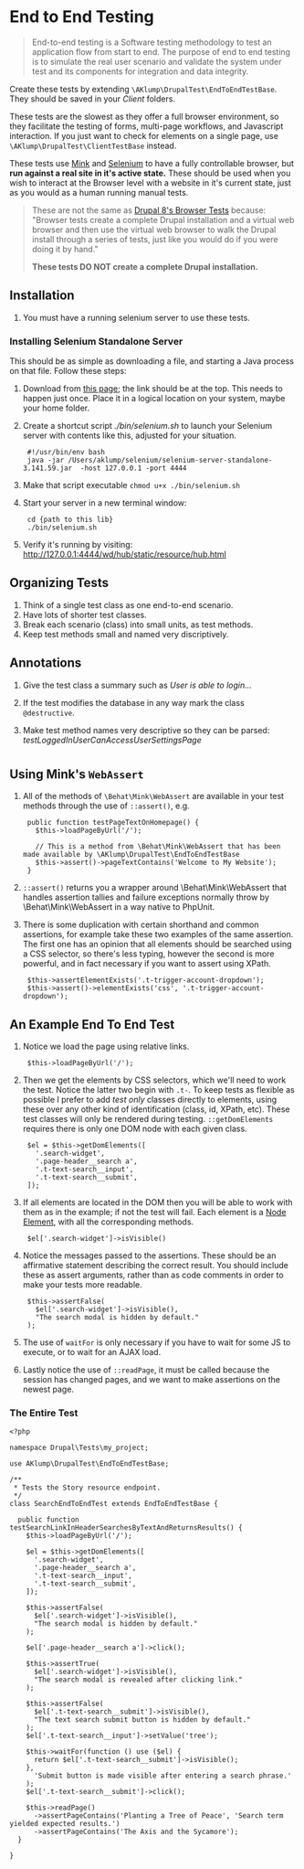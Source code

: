 # End to End Testing

> End-to-end testing is a Software testing methodology to test an application flow from start to end. The purpose of end to end testing is to simulate the real user scenario and validate the system under test and its components for integration and data integrity.

Create these tests by extending `\AKlump\DrupalTest\EndToEndTestBase`.  They should be saved in your _Client_ folders.

These tests are the slowest as they offer a full browser environment, so they facilitate the testing of forms, multi-page workflows, and Javascript interaction.  If you just want to check for elements on a single page, use `\AKlump\DrupalTest\ClientTestBase` instead.

These tests use [Mink](http://mink.behat.org/en/latest/index.html) and [Selenium](https://www.seleniumhq.org) to have a fully controllable browser, but **run against a real site in it's active state.**  These should be used when you wish to interact at the Browser level with a website in it's current state, just as you would as a human running manual tests.

> These are not the same as [Drupal 8's Browser Tests](https://www.drupal.org/docs/8/phpunit/phpunit-browser-test-tutorial) because: "Browser tests create a complete Drupal installation and a virtual web browser and then use the virtual web browser to walk the Drupal install through a series of tests, just like you would do if you were doing it by hand."
>
> **These tests DO NOT create a complete Drupal installation.**


## Installation

1. You must have a running selenium server to use these tests.

### Installing Selenium Standalone Server

This should be as simple as downloading a file, and starting a Java process on that file.  Follow these steps:

1. Download from [this page](https://www.seleniumhq.org/download/); the link should be at the top.  This needs to happen just once.  Place it in a logical location on your system, maybe your home folder.
1. Create a shortcut script _./bin/selenium.sh_ to launch your Selenium server with contents like this, adjusted for your situation.

        #!/usr/bin/env bash
        java -jar /Users/aklump/selenium/selenium-server-standalone-3.141.59.jar  -host 127.0.0.1 -port 4444
1. Make that script executable `chmod u+x ./bin/selenium.sh`
1. Start your server in a new terminal window:

        cd {path to this lib}
        ./bin/selenium.sh
        
1. Verify it's running by visiting: <http://127.0.0.1:4444/wd/hub/static/resource/hub.html>

## Organizing Tests

1. Think of a single test class as one end-to-end scenario.
1. Have lots of shorter test classes.
1. Break each scenario (class) into small units, as test methods.
1. Keep test methods small and named very discriptively.

## Annotations

1. Give the test class a summary such as _User is able to login..._
1. If the test modifies the database in any way mark the class `@destructive`.
1. Make test method names very descriptive so they can be parsed: _testLoggedInUserCanAccessUserSettingsPage_

       
    <?php
    
    namespace Drupal\Tests\gop;
    
    /**
     * User is able to login, change password, logout and login with new password.
     *
     * @destructive
     */
    class UserCanChangePasswordEndToEndTest extends EndToEndTestBase {
    
      public function testLoggedInUserCanAccessUserSettingsPage() {
        ...

#

## Using Mink's `WebAssert`

1. All of the methods of `\Behat\Mink\WebAssert` are available in your test methods through the use of `::assert()`, e.g.

        public function testPageTextOnHomepage() {
          $this->loadPageByUrl('/');
          
          // This is a method from \Behat\Mink\WebAssert that has been made available by \AKlump\DrupalTest\EndToEndTestBase
          $this->assert()->pageTextContains('Welcome to My Website');
        }

1. `::assert()` returns you a wrapper around \Behat\Mink\WebAssert that handles assertion tallies and failure exceptions normally throw by \Behat\Mink\WebAssert in a way native to PhpUnit.
1. There is some duplication with certain shorthand and common assertions, for example take these two examples of the same assertion.  The first one has an opinion that all elements should be searched using a CSS selector, so there's less typing, however the second is more powerful, and in fact necessary if you want to assert using XPath.

        $this->assertElementExists('.t-trigger-account-dropdown');
        $this->assert()->elementExists('css', '.t-trigger-account-dropdown');

## An Example End To End Test

1. Notice we load the page using relative links.

        $this->loadPageByUrl('/');

1. Then we get the elements by CSS selectors, which we'll need to work the test.  Notice the latter two begin with `.t-`.  To keep tests as flexible as possible I prefer to add _test only_ classes directly to elements, using these over any other kind of identification (class, id, XPath, etc).  These test classes will only be rendered during testing.  `::getDomElements` requires there is only one DOM node with each given class.

        $el = $this->getDomElements([
          '.search-widget',
          '.page-header__search a',
          '.t-text-search__input',
          '.t-text-search__submit',
        ]);

1. If all elements are located in the DOM then you will be able to work with them as in the example; if not the test will fail.  Each element is a [Node Element](http://mink.behat.org/en/latest/guides/traversing-pages.html), with all the corresponding methods.

        $el['.search-widget']->isVisible()

1. Notice the messages passed to the assertions.  These should be an affirmative statement describing the correct result.  You should include these as assert arguments, rather than as code comments in order to make your tests more readable.

        $this->assertFalse(
          $el['.search-widget']->isVisible(),
          "The search modal is hidden by default."
        );
1. The use of `waitFor` is only necessary if you have to wait for some JS to execute, or to wait for an AJAX load.
1. Lastly notice the use of `::readPage`, it must be called because the session has changed pages, and we want to make assertions on the newest page.

### The Entire Test

    <?php
    
    namespace Drupal\Tests\my_project;
    
    use AKlump\DrupalTest\EndToEndTestBase;
    
    /**
     * Tests the Story resource endpoint.
     */
    class SearchEndToEndTest extends EndToEndTestBase {
    
      public function testSearchLinkInHeaderSearchesByTextAndReturnsResults() {
        $this->loadPageByUrl('/');
    
        $el = $this->getDomElements([
          '.search-widget',
          '.page-header__search a',
          '.t-text-search__input',
          '.t-text-search__submit',
        ]);
    
        $this->assertFalse(
          $el['.search-widget']->isVisible(),
          "The search modal is hidden by default."
        );
    
        $el['.page-header__search a']->click();
    
        $this->assertTrue(
          $el['.search-widget']->isVisible(),
          "The search modal is revealed after clicking link."
        );
    
        $this->assertFalse(
          $el['.t-text-search__submit']->isVisible(),
          "The text search submit button is hidden by default."
        );
        $el['.t-text-search__input']->setValue('tree');
    
        $this->waitFor(function () use ($el) {
          return $el['.t-text-search__submit']->isVisible();
        },
          'Submit button is made visible after entering a search phrase.'
        );
        $el['.t-text-search__submit']->click();
    
        $this->readPage()
          ->assertPageContains('Planting a Tree of Peace', 'Search term yielded expected results.')
          ->assertPageContains('The Axis and the Sycamore');
      }
    
    }

